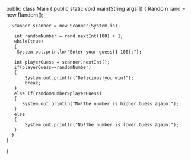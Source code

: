 

public class Main
{ 
    public static void main(String args[])
    {
      Random rand = new Random();
     
     
      Scanner scanner = new Scanner(System.in);
      
       int randomNumber = rand.nextInt(100) + 1;
       while(true)
       {
        System.out.println("Enter your guess(1-100):");
       
       int playerGuess = scanner.nextInt();
       if(playerGuess==randomNumber)
       {
           System.out.println("Delicious!you win!");
           break;
       }
       else if(randomNumber>playerGuess)
       {
          System.out.println("No!The number is higher.Guess again."); 
       }
       else
       {
           System.out.println("No!The number is lower.Guess again."); 
       } 
      }
    }
}
